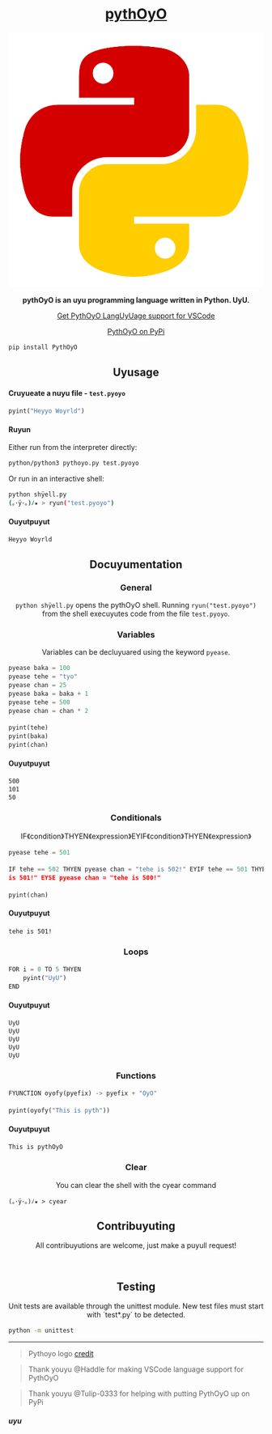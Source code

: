 <h1 align="center"><a href="https://youtube.com/@rajdeepchatterjee-pb5jw?si=LAEg_mWzrHpJcrp6">pythOyO</a></h1>


[![](https://github.com/RajChat-hub/pythOyO/blob/main/asyets/imyages/pythOyO_Logo.png)](https://youtube.com/@rajdeepchatterjee-pb5jw?si=LAEg_mWzrHpJcrp6)

<p align="center">
  <b>pythOyO is an uyu programming language written in Python. UyU.</b>
</p>

<p align="center">
  <a href="https://marketplace.visualstudio.com/items?itemName=Haddle.pyoyo">Get PythOyO LangUyUage support for VSCode</a>
</p>
<p align="center">
  <a href="https://pypi.org/project/PythOyO/">PythOyO on PyPi</a><br>
</p>

```bash
pip install PythOyO
```

<h2 align="center">Uyusage</h2>

<h4 align="left">Cruyueate a nuyu file - <code>test.pyoyo</code></h4>

```py
pyint("Heyyo Woyrld")
```

<h4 align="left">Ruyun</h4>

Either run from the interpreter directly:
```sh
python/python3 pythoyo.py test.pyoyo
```

Or run in an interactive shell:
```sh
python shÿell.py
(｡･ÿ･｡)ﾉ★ > ryun("test.pyoyo")
```

<h4 align="left">Ouyutpuyut</h4>

```
Heyyo Woyrld
```

<h2 align="center">Docuyumentation</h2>

<h3 align="center">General</h3>

<p align="center"><code>python shÿell.py</code> opens the pythOyO shell. Running <code>ryun("test.pyoyo")</code> from the shell execuyutes code from the file <code>test.pyoyo</code>.</p>


<h3 align="center">Variables</h3>
<p align="center">Variables can be decluyuared using the keyword <code>pyease</code>.</p>

```py
pyease baka = 100
pyease tehe = "tyo"
pyease chan = 25
pyease baka = baka + 1
pyease tehe = 500
pyease chan = chan * 2

pyint(tehe)
pyint(baka)
pyint(chan)
```

<h4 align="left">Ouyutpuyut</h4>

```
500
101
50
```

<h3 align="center">Conditionals</h3>
<p align="center">IF《condition》THYEN《expression》EYIF《condition》THYEN《expression》</p>

```py
pyease tehe = 501

IF tehe == 502 THYEN pyease chan = "tehe is 502!" EYIF tehe == 501 THYEN pyease chan = "
is 501!" EYSE pyease chan = "tehe is 500!"

pyint(chan)
```

<h4 align="left">Ouyutpuyut</h4>

```
tehe is 501!
```

<h3 align="center">Loops</h3>

```py
FOR i = 0 TO 5 THYEN
	pyint("UyU")
END
```

<h4 align="left">Ouyutpuyut</h4>

```
UyU
UyU
UyU
UyU
UyU
```

<h3 align="center">Functions</h3>

```py
FYUNCTION oyofy(pyefix) -> pyefix + "OyO"

pyint(oyofy("This is pyth"))
```

<h4 align="left">Ouyutpuyut</h4>

```
This is pythOyO
```

<h3 align="center">Clear</h3>
<p align="center">You can clear the shell with the cyear command</p>

```
(｡･ÿ･｡)ﾉ★ > cyear
```


<h2 align="center">Contribuyuting</h2>
<p align="center">All contribuyutions are welcome, just make a puyull request!</p>

</br>

<h2 align="center">Testing</h2>
<p align="center">Unit tests are available through the unittest module. New test files must start with `test*.py` to be detected.</p>

```sh
python -m unittest
```

---

> Pythoyo logo [credit](https://www.pngegg.com/)


> Thank youyu @Haddle for making VSCode language support for PythOyO

> Thank youyu @Tulip-0333 for helping with putting PythOyO up on PyPi

<h5 align="left">uyu</h5>
